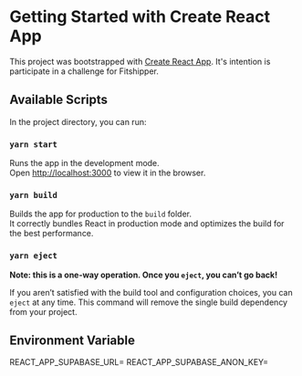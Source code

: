 # Getting Started with Create React App

This project was bootstrapped with [Create React App](https://github.com/facebook/create-react-app).
It's intention is participate in a challenge for Fitshipper.

## Available Scripts

In the project directory, you can run:

### `yarn start`

Runs the app in the development mode.\
Open [http://localhost:3000](http://localhost:3000) to view it in the browser.

### `yarn build`

Builds the app for production to the `build` folder.\
It correctly bundles React in production mode and optimizes the build for the best performance.

### `yarn eject`

**Note: this is a one-way operation. Once you `eject`, you can’t go back!**

If you aren’t satisfied with the build tool and configuration choices, you can `eject` at any time. This command will remove the single build dependency from your project.

## Environment Variable

REACT_APP_SUPABASE_URL=
REACT_APP_SUPABASE_ANON_KEY=

